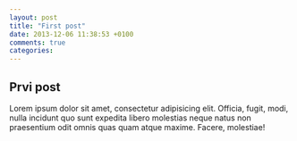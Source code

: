 ```yaml
---
layout: post
title: "First post"
date: 2013-12-06 11:38:53 +0100
comments: true
categories: 
---
```


## Prvi post

Lorem ipsum dolor sit amet, consectetur adipisicing elit. Officia, fugit, modi, nulla incidunt quo sunt expedita libero molestias neque natus non praesentium odit omnis quas quam atque maxime. Facere, molestiae!
